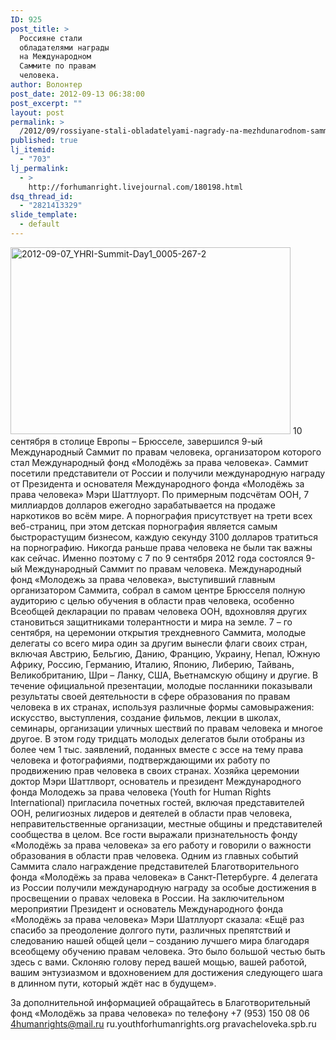 ```yaml
---
ID: 925
post_title: >
  Россияне стали
  обладателями награды
  на Международном
  Саммите по правам
  человека.
author: Волонтер
post_date: 2012-09-13 06:38:00
post_excerpt: ""
layout: post
permalink: >
  /2012/09/rossiyane-stali-obladatelyami-nagrady-na-mezhdunarodnom-sammite-po-pravam-cheloveka.html
published: true
lj_itemid:
  - "703"
lj_permalink:
  - >
    http://forhumanright.livejournal.com/180198.html
dsq_thread_id:
  - "2821413329"
slide_template:
  - default
---
```

<a href="http://forhumanright.livejournal.com/pics/catalog/382/11555"><img class="aligncenter" title="2012-09-07_YHRI-Summit-Day1_0005-267-2" src="http://ic.pics.livejournal.com/forhumanright/21927954/11555/11555_original.jpg" alt="2012-09-07_YHRI-Summit-Day1_0005-267-2" width="448" height="299" /></a> 10 сентября в столице Европы – Брюсселе, завершился 9-ый Международный Саммит по правам человека, организатором которого стал Международный фонд «Молодёжь за права человека». Саммит посетили представители от России и получили международную награду от Президента и основателя Международного фонда «Молодёжь за права человека» Мэри Шаттлуорт.
По примерным подсчётам ООН, 7 миллиардов долларов ежегодно зарабатывается на продаже наркотиков во всём мире. А порнография присутствует на трети всех веб-страниц, при этом детская порнография является самым быстрорастущим бизнесом, каждую секунду 3100 долларов тратиться на порнографию. Никогда раньше права человека не были так важны как сейчас.
Именно поэтому с 7 по 9 сентября 2012 года состоялся 9-ый Международный Саммит по правам человека. Международный фонд «Молодежь за права человека», выступивший главным организатором Саммита, собрал в самом центре Брюсселя полную аудиторию с целью обучения в области прав человека, особенно Всеобщей декларации по правам человека ООН, вдохновляя других становиться защитниками толерантности и мира на земле. 7 – го сентября, на церемонии открытия трехдневного Саммита, молодые делегаты со всего мира один за другим вынесли флаги своих стран, включая Австрию, Бельгию, Данию, Францию, Украину, Непал, Южную Африку, Россию, Германию, Италию, Японию, Либерию, Тайвань, Великобританию, Шри – Ланку, США, Вьетнамскую общину и другие. В течение официальной презентации, молодые посланники показывали результаты своей деятельности в сфере образования по правам человека в их странах, используя различные формы самовыражения: искусство, выступления, создание фильмов, лекции в школах, семинары, организации уличных шествий по правам человека и многое другое. В этом году тридцать молодых делегатов были отобраны из более чем 1 тыс. заявлений, поданных вместе с эссе на тему права человека и фотографиями, подтверждающими их работу по продвижению прав человека в своих странах. Хозяйка церемонии доктор Мэри Шаттлворт, основатель и президент Международного фонда Молодежь за права человека (Youth for Human Rights International) пригласила почетных гостей, включая представителей ООН, религиозных лидеров и деятелей в области прав человека, неправительственные организации, местные общины и представителей сообщества в целом. Все гости выражали признательность фонду «Молодёжь за права человека» за его работу и говорили о важности образования в области прав человека.
Одним из главных событий Саммита слало награждение представителей Благотворительного фонда «Молодёжь за права человека» в Санкт-Петербурге. 4 делегата из России получили международную награду за особые достижения в просвещении о правах человека в России.
На заключительном мероприятии Президент и основатель Международного фонда «Молодёжь за права человека» Мэри Шатллуорт сказала: «Ещё раз спасибо за преодоление долгого пути, различных препятствий и следованию нашей общей цели – созданию лучшего мира благодаря всеобщему обучению правам человека. Это было большой честью быть здесь с вами. Склоняю голову перед вашей мощью, вашей работой, вашим энтузиазмом и вдохновением для достижения следующего шага в длинном пути, который ждёт нас в будущем».

За дополнительной информацией обращайтесь
в Благотворительный фонд «Молодёжь за права человека»
по телефону +7 (953) 150 08 06
4humanrights@mail.ru
ru.youthforhumanrights.org
pravacheloveka.spb.ru